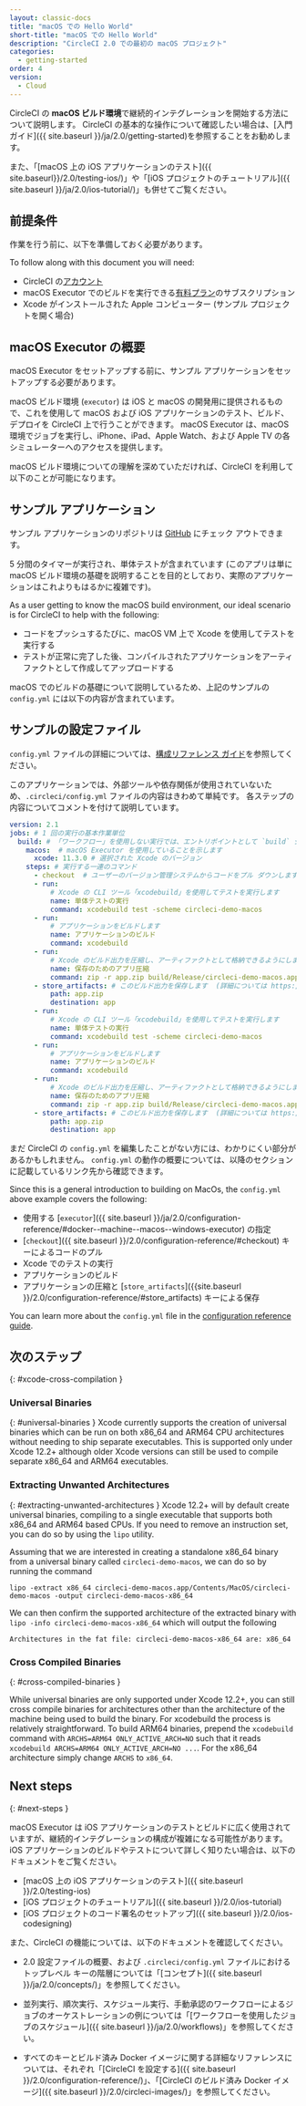 ```yaml
---
layout: classic-docs
title: "macOS での Hello World"
short-title: "macOS での Hello World"
description: "CircleCI 2.0 での最初の macOS プロジェクト"
categories:
  - getting-started
order: 4
version:
  - Cloud
---
```


CircleCI の **macOS ビルド環境**で継続的インテグレーションを開始する方法について説明します。 CircleCI の基本的な操作について確認したい場合は、[入門ガイド]({{ site.baseurl }}/ja/2.0/getting-started)を参照することをお勧めします。

また、「[macOS 上の iOS アプリケーションのテスト]({{ site.baseurl}}/2.0/testing-ios/)」や「[iOS プロジェクトのチュートリアル]({{ site.baseurl }}/ja/2.0/ios-tutorial/)」も併せてご覧ください。

## 前提条件
作業を行う前に、以下を準備しておく必要があります。

To follow along with this document you will need:

- CircleCI の[アカウント](https://circleci.com/ja/signup/)
- macOS Executor でのビルドを実行できる[有料プラン](https://circleci.com/ja/pricing/#build-os-x)のサブスクリプション
- Xcode がインストールされた Apple コンピューター (サンプル プロジェクトを開く場合)

## macOS Executor の概要
macOS Executor をセットアップする前に、サンプル アプリケーションをセットアップする必要があります。

macOS ビルド環境 (`executor`) は iOS と macOS の開発用に提供されるもので、これを使用して macOS および iOS アプリケーションのテスト、ビルド、デプロイを CircleCI 上で行うことができます。 macOS Executor は、macOS 環境でジョブを実行し、iPhone、iPad、Apple Watch、および Apple TV の各シミュレーターへのアクセスを提供します。

macOS ビルド環境についての理解を深めていただければ、CircleCI を利用して以下のことが可能になります。

## サンプル アプリケーション
サンプル アプリケーションのリポジトリは [GitHub](https://github.com/CircleCI-Public/circleci-demo-macos) にチェック アウトできます。

5 分間のタイマーが実行され、単体テストが含まれています (このアプリは単に macOS ビルド環境の基礎を説明することを目的としており、実際のアプリケーションはこれよりもはるかに複雑です)。

As a user getting to know the macOS build environment, our ideal scenario is for CircleCI to help with the following:

- コードをプッシュするたびに、macOS VM 上で Xcode を使用してテストを実行する
- テストが正常に完了した後、コンパイルされたアプリケーションをアーティファクトとして作成してアップロードする

macOS でのビルドの基礎について説明しているため、上記のサンプルの `config.yml` には以下の内容が含まれています。

## サンプルの設定ファイル
`config.yml` ファイルの詳細については、[構成リファレンス ガイド]({{site.baseurl}}/ja/2.0/configuration-reference/)を参照してください。

このアプリケーションでは、外部ツールや依存関係が使用されていないため、`.circleci/config.yml` ファイルの内容はきわめて単純です。 各ステップの内容についてコメントを付けて説明しています。

```yaml
version: 2.1
jobs: # 1 回の実行の基本作業単位
  build: # 「ワークフロー」を使用しない実行では、エントリポイントとして `build` ジョブが必要です
    macos:  # macOS Executor を使用していることを示します
      xcode: 11.3.0 # 選択された Xcode のバージョン
    steps: # 実行する一連のコマンド
      - checkout  # ユーザーのバージョン管理システムからコードをプル ダウンします
      - run:
          # Xcode の CLI ツール「xcodebuild」を使用してテストを実行します
          name: 単体テストの実行
          command: xcodebuild test -scheme circleci-demo-macos
      - run:
          # アプリケーションをビルドします
          name: アプリケーションのビルド
          command: xcodebuild
      - run:
          # Xcode のビルド出力を圧縮し、アーティファクトとして格納できるようにします
          name: 保存のためのアプリ圧縮
          command: zip -r app.zip build/Release/circleci-demo-macos.app
      - store_artifacts: # このビルド出力を保存します  (詳細については https://circleci.com/ja/docs/2.0/artifacts/ を参照)
          path: app.zip
          destination: app
      - run:
          # Xcode の CLI ツール「xcodebuild」を使用してテストを実行します
          name: 単体テストの実行
          command: xcodebuild test -scheme circleci-demo-macos
      - run:
          # アプリケーションをビルドします
          name: アプリケーションのビルド
          command: xcodebuild
      - run:
          # Xcode のビルド出力を圧縮し、アーティファクトとして格納できるようにします
          name: 保存のためのアプリ圧縮
          command: zip -r app.zip build/Release/circleci-demo-macos.app
      - store_artifacts: # このビルド出力を保存します  (詳細については https://circleci.com/ja/docs/2.0/artifacts/ を参照)
          path: app.zip
          destination: app
```

まだ CircleCI の `config.yml` を編集したことがない方には、わかりにくい部分があるかもしれません。 `config.yml` の動作の概要については、以降のセクションに記載しているリンク先から確認できます。

Since this is a general introduction to building on MacOs, the `config.yml` above example covers the following:

- 使用する [`executor`]({{ site.baseurl }}/ja/2.0/configuration-reference/#docker--machine--macos--windows-executor) の指定
- [`checkout`]({{ site.baseurl }}/2.0/configuration-reference/#checkout) キーによるコードのプル
- Xcode でのテストの実行
- アプリケーションのビルド
- アプリケーションの圧縮と [`store_artifacts`]({{site.baseurl }}/2.0/configuration-reference/#store_artifacts) キーによる保存

You can learn more about the `config.yml` file in the [configuration reference guide]({{site.baseurl}}/2.0/configuration-reference/).

## 次のステップ
{: #xcode-cross-compilation }

### Universal Binaries
{: #universal-binaries }
Xcode currently supports the creation of universal binaries which can be run on both x86_64 and ARM64 CPU architectures without needing to ship separate executables. This is supported only under Xcode 12.2+ although older Xcode versions can still be used to compile separate x86_64 and ARM64 executables.

### Extracting Unwanted Architectures
{: #extracting-unwanted-architectures }
Xcode 12.2+ will by default create universal binaries, compiling to a single executable that supports both x86_64 and ARM64 based CPUs. If you need to remove an instruction set, you can do so by using the `lipo` utility.

Assuming that we are interested in creating a standalone x86_64 binary from a universal binary called `circleci-demo-macos`, we can do so by running the command

`lipo -extract x86_64 circleci-demo-macos.app/Contents/MacOS/circleci-demo-macos -output circleci-demo-macos-x86_64`

We can then confirm the supported architecture of the extracted binary with `lipo -info circleci-demo-macos-x86_64` which will output the following

`Architectures in the fat file: circleci-demo-macos-x86_64 are: x86_64`


### Cross Compiled Binaries
{: #cross-compiled-binaries }

While universal binaries are only supported under Xcode 12.2+, you can still cross compile binaries for architectures other than the architecture of the machine being used to build the binary. For xcodebuild the process is relatively straightforward. To build ARM64 binaries, prepend the `xcodebuild` command with `ARCHS=ARM64 ONLY_ACTIVE_ARCH=NO` such that it reads `xcodebuild ARCHS=ARM64 ONLY_ACTIVE_ARCH=NO ...`. For the x86_64 architecture simply change `ARCHS` to `x86_64`.

## Next steps
{: #next-steps }

macOS Executor は iOS アプリケーションのテストとビルドに広く使用されていますが、継続的インテグレーションの構成が複雑になる可能性があります。 iOS アプリケーションのビルドやテストについて詳しく知りたい場合は、以下のドキュメントをご覧ください。

- [macOS 上の iOS アプリケーションのテスト]({{ site.baseurl }}/2.0/testing-ios)
- [iOS プロジェクトのチュートリアル]({{ site.baseurl }}/2.0/ios-tutorial)
- [iOS プロジェクトのコード署名のセットアップ]({{ site.baseurl }}/2.0/ios-codesigning)

また、CircleCI の機能については、以下のドキュメントを確認してください。

- 2.0 設定ファイルの概要、および `.circleci/config.yml` ファイルにおけるトップレベル キーの階層については「[コンセプト]({{ site.baseurl }}/ja/2.0/concepts/)」を参照してください。

- 並列実行、順次実行、スケジュール実行、手動承認のワークフローによるジョブのオーケストレーションの例については「[ワークフローを使用したジョブのスケジュール]({{ site.baseurl }}/ja/2.0/workflows)」を参照してください。

- すべてのキーとビルド済み Docker イメージに関する詳細なリファレンスについては、それぞれ「[CircleCI を設定する]({{ site.baseurl }}/2.0/configuration-reference/)」、「[CircleCI のビルド済み Docker イメージ]({{ site.baseurl }}/2.0/circleci-images/)」を参照してください。
